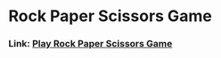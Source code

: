 # Rock Paper Scissors Game

### Link: [Play Rock Paper Scissors Game](https://sakarious.github.io/Rock-paper-scissors/)
